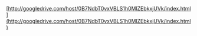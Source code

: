 [http://googledrive.com/host/0B7NdbT0vxVBLS1h0MlZEbkxjUVk/index.html](http://googledrive.com/host/0B7NdbT0vxVBLS1h0MlZEbkxjUVk/index.html)
